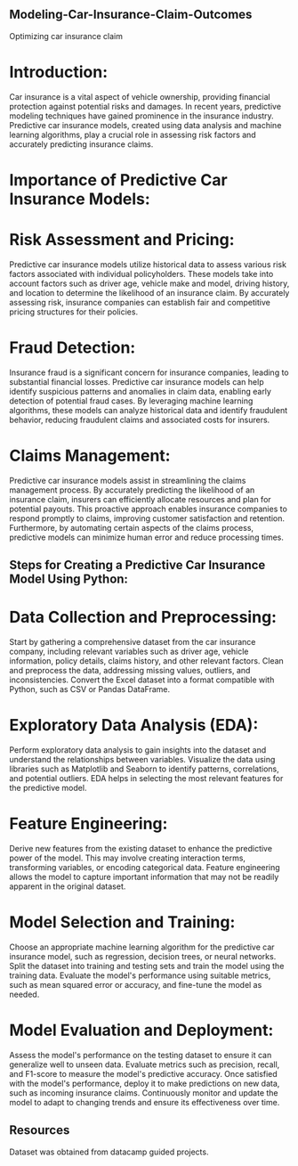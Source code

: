 ## Modeling-Car-Insurance-Claim-Outcomes
Optimizing car insurance claim

# Introduction:
Car insurance is a vital aspect of vehicle ownership, providing financial protection against potential risks and damages. In recent years, predictive modeling techniques have gained prominence in the insurance industry. Predictive car insurance models, created using data analysis and machine learning algorithms, play a crucial role in assessing risk factors and accurately predicting insurance claims. 

# Importance of Predictive Car Insurance Models:

# Risk Assessment and Pricing:
Predictive car insurance models utilize historical data to assess various risk factors associated with individual policyholders. These models take into account factors such as driver age, vehicle make and model, driving history, and location to determine the likelihood of an insurance claim. By accurately assessing risk, insurance companies can establish fair and competitive pricing structures for their policies.

# Fraud Detection:
Insurance fraud is a significant concern for insurance companies, leading to substantial financial losses. Predictive car insurance models can help identify suspicious patterns and anomalies in claim data, enabling early detection of potential fraud cases. By leveraging machine learning algorithms, these models can analyze historical data and identify fraudulent behavior, reducing fraudulent claims and associated costs for insurers.

# Claims Management:
Predictive car insurance models assist in streamlining the claims management process. By accurately predicting the likelihood of an insurance claim, insurers can efficiently allocate resources and plan for potential payouts. This proactive approach enables insurance companies to respond promptly to claims, improving customer satisfaction and retention. Furthermore, by automating certain aspects of the claims process, predictive models can minimize human error and reduce processing times.

## Steps for Creating a Predictive Car Insurance Model Using Python:

# Data Collection and Preprocessing:
Start by gathering a comprehensive dataset from the car insurance company, including relevant variables such as driver age, vehicle information, policy details, claims history, and other relevant factors. Clean and preprocess the data, addressing missing values, outliers, and inconsistencies. Convert the Excel dataset into a format compatible with Python, such as CSV or Pandas DataFrame.

# Exploratory Data Analysis (EDA):
Perform exploratory data analysis to gain insights into the dataset and understand the relationships between variables. Visualize the data using libraries such as Matplotlib and Seaborn to identify patterns, correlations, and potential outliers. EDA helps in selecting the most relevant features for the predictive model.

# Feature Engineering:
Derive new features from the existing dataset to enhance the predictive power of the model. This may involve creating interaction terms, transforming variables, or encoding categorical data. Feature engineering allows the model to capture important information that may not be readily apparent in the original dataset.

# Model Selection and Training:
Choose an appropriate machine learning algorithm for the predictive car insurance model, such as regression, decision trees, or neural networks. Split the dataset into training and testing sets and train the model using the training data. Evaluate the model's performance using suitable metrics, such as mean squared error or accuracy, and fine-tune the model as needed.

# Model Evaluation and Deployment:
Assess the model's performance on the testing dataset to ensure it can generalize well to unseen data. Evaluate metrics such as precision, recall, and F1-score to measure the model's predictive accuracy. Once satisfied with the model's performance, deploy it to make predictions on new data, such as incoming insurance claims. Continuously monitor and update the model to adapt to changing trends and ensure its effectiveness over time.

## Resources
Dataset was obtained from datacamp guided projects.
